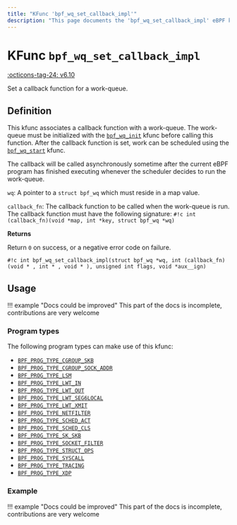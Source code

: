 ```yaml
---
title: "KFunc 'bpf_wq_set_callback_impl'"
description: "This page documents the 'bpf_wq_set_callback_impl' eBPF kfunc, including its definition, usage, program types that can use it, and examples."
---
```

# KFunc `bpf_wq_set_callback_impl`

<!-- [FEATURE_TAG](bpf_wq_set_callback_impl) -->
[:octicons-tag-24: v6.10](https://github.com/torvalds/linux/commit/81f1d7a583fa1fa14f0c4e6140d34b5e3d08d227)
<!-- [/FEATURE_TAG] -->

Set a callback function for a work-queue.

## Definition

This kfunc associates a callback function with a work-queue. The work-queue must be initialized with the [`bpf_wq_init`](bpf_wq_init.md) kfunc before calling this function. After the callback function is set, work can be scheduled using the [`bpf_wq_start`](bpf_wq_start.md) kfunc.

The callback will be called asynchronously sometime after the current eBPF program has finished executing whenever the scheduler decides to run the work-queue.

`wq`: A pointer to a `struct bpf_wq` which must reside in a map value.

`callback_fn`: The callback function to be called when the work-queue is run. The callback function must have the following signature: `#!c int (callback_fn)(void *map, int *key, struct bpf_wq *wq)`

**Returns**

Return `0` on success, or a negative error code on failure.

<!-- [KFUNC_DEF] -->
`#!c int bpf_wq_set_callback_impl(struct bpf_wq *wq, int (callback_fn)(void * , int * , void * ), unsigned int flags, void *aux__ign)`
<!-- [/KFUNC_DEF] -->

## Usage

!!! example "Docs could be improved"
    This part of the docs is incomplete, contributions are very welcome

### Program types

The following program types can make use of this kfunc:

<!-- [KFUNC_PROG_REF] -->
- [`BPF_PROG_TYPE_CGROUP_SKB`](../program-type/BPF_PROG_TYPE_CGROUP_SKB.md)
- [`BPF_PROG_TYPE_CGROUP_SOCK_ADDR`](../program-type/BPF_PROG_TYPE_CGROUP_SOCK_ADDR.md)
- [`BPF_PROG_TYPE_LSM`](../program-type/BPF_PROG_TYPE_LSM.md)
- [`BPF_PROG_TYPE_LWT_IN`](../program-type/BPF_PROG_TYPE_LWT_IN.md)
- [`BPF_PROG_TYPE_LWT_OUT`](../program-type/BPF_PROG_TYPE_LWT_OUT.md)
- [`BPF_PROG_TYPE_LWT_SEG6LOCAL`](../program-type/BPF_PROG_TYPE_LWT_SEG6LOCAL.md)
- [`BPF_PROG_TYPE_LWT_XMIT`](../program-type/BPF_PROG_TYPE_LWT_XMIT.md)
- [`BPF_PROG_TYPE_NETFILTER`](../program-type/BPF_PROG_TYPE_NETFILTER.md)
- [`BPF_PROG_TYPE_SCHED_ACT`](../program-type/BPF_PROG_TYPE_SCHED_ACT.md)
- [`BPF_PROG_TYPE_SCHED_CLS`](../program-type/BPF_PROG_TYPE_SCHED_CLS.md)
- [`BPF_PROG_TYPE_SK_SKB`](../program-type/BPF_PROG_TYPE_SK_SKB.md)
- [`BPF_PROG_TYPE_SOCKET_FILTER`](../program-type/BPF_PROG_TYPE_SOCKET_FILTER.md)
- [`BPF_PROG_TYPE_STRUCT_OPS`](../program-type/BPF_PROG_TYPE_STRUCT_OPS.md)
- [`BPF_PROG_TYPE_SYSCALL`](../program-type/BPF_PROG_TYPE_SYSCALL.md)
- [`BPF_PROG_TYPE_TRACING`](../program-type/BPF_PROG_TYPE_TRACING.md)
- [`BPF_PROG_TYPE_XDP`](../program-type/BPF_PROG_TYPE_XDP.md)
<!-- [/KFUNC_PROG_REF] -->

### Example

!!! example "Docs could be improved"
    This part of the docs is incomplete, contributions are very welcome

